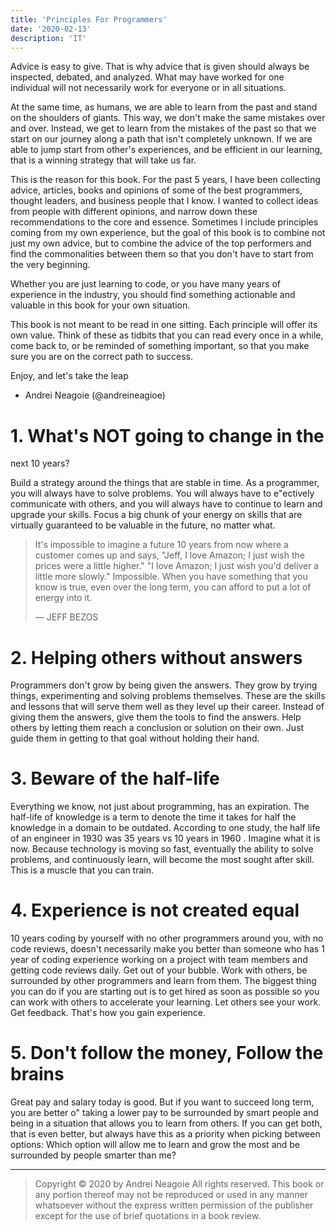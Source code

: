 ```yaml
---
title: 'Principles For Programmers'
date: '2020-02-13'
description: 'IT'
---
```


Advice is easy to give. That is why advice that is given should always
be inspected, debated, and analyzed. What may have worked for one
individual will not necessarily work for everyone or in all situations. 

At the same time, as humans, we are able to learn from the past and
stand on the shoulders of giants. This way, we don't make the same
mistakes over and over. Instead, we get to learn from the mistakes of
the past so that we start on our journey along a path that isn't
completely unknown. If we are able to jump start from other's
experiences, and be efficient in our learning, that is a winning strategy
that will take us far. 

This is the reason for this book. For the past 5 years, I have been
collecting advice, articles, books and opinions of some of the best
programmers, thought leaders, and business people that I know. I
wanted to collect ideas from people with different opinions, and narrow 
down these recommendations to the core and essence. Sometimes I
include principles coming from my own experience, but the goal of this
book is to combine not just my own advice, but to combine the advice
of the top performers and find the commonalities between them so that
you don't have to start from the very beginning.

Whether you are just learning to code, or you have many years of
experience in the industry, you should find something actionable and
valuable in this book for your own situation.

This book is not meant to be read in one sitting. Each principle will
offer its own value. Think of these as tidbits that you can read every
once in a while, come back to, or be reminded of something important,
so that you make sure you are on the correct path to success.

Enjoy, and let's take the leap

- Andrei Neagoie (@andreineagioe)



# 1. What's NOT going to change in the
next 10 years?

Build a strategy around the things that are stable in time. As a
programmer, you will always have to solve problems. You will always
have to e"ectively communicate with others, and you will always have
to continue to learn and upgrade your skills. Focus a big chunk of your
energy on skills that are virtually guaranteed to be valuable in the
future, no matter what.



> It's impossible to imagine a future 10 years from now where a customer comes
> up and says, "Jeff, I love Amazon; I just wish the prices were a little higher." "I
> love Amazon; I just wish you'd deliver a little more slowly." Impossible. When
> you have something that you know is true, even over the long term, you can
> afford to put a lot of energy into it.
>
> — JEFF BEZOS





# 2. Helping others without answers

Programmers don't grow by being given the answers. They grow by
trying things, experimenting and solving problems themselves. These
are the skills and lessons that will serve them well as they level up their
career. Instead of giving them the answers, give them the tools to find
the answers. Help others by letting them reach a conclusion or solution
on their own. Just guide them in getting to that goal without holding
their hand.



# 3. Beware of the half-life

Everything we know, not just about programming, has an expiration.
The half-life of knowledge is a term to denote the time it takes for half
the knowledge in a domain to be outdated. According to one study, the
half life of an engineer in 1930 was 35 years vs 10 years in 1960 .
Imagine what it is now. Because technology is moving so fast,
eventually the ability to solve problems, and continuously learn, will
become the most sought after skill. This is a muscle that you can train.



# 4. Experience is not created equal

10 years coding by yourself with no other programmers around you,
with no code reviews, doesn't necessarily make you better than
someone who has 1 year of coding experience working on a project
with team members and getting code reviews daily. Get out of your
bubble. Work with others, be surrounded by other programmers and
learn from them. The biggest thing you can do if you are starting out is
to get hired as soon as possible so you can work with others to
accelerate your learning. Let others see your work. Get feedback.
That's how you gain experience.



# 5. Don't follow the money, Follow the brains

Great pay and salary today is good. But if you want to succeed long
term, you are better o" taking a lower pay to be surrounded by smart
people and being in a situation that allows you to learn from others. If
you can get both, that is even better, but always have this as a priority
when picking between options: Which option will allow me to learn and
grow the most and be surrounded by people smarter than me?





------

> Copyright © 2020 by Andrei Neagoie
> All rights reserved. This book or any portion thereof
> may not be reproduced or used in any manner whatsoever
> without the express written permission of the publisher
> except for the use of brief quotations in a book review.